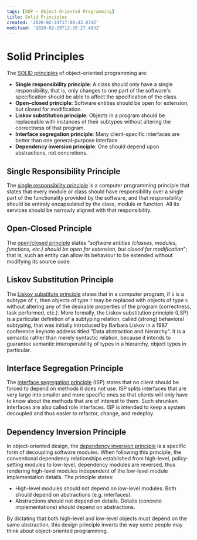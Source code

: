 ```yaml
---
tags: [OOP ~ Object-Oriented Programming]
title: Solid Principles
created: '2020-02-24T17:08:43.874Z'
modified: '2020-02-29T12:38:27.493Z'
---
```


# Solid Principles

The [SOLID principles](https://en.wikipedia.org/wiki/SOLID) of object-oriented programming are:

- **Single responsibility principle**: A class should only have a single responsibility, that is, only changes to one part of the software's specification should be able to affect the specification of the class.
- **Open–closed principle**: Software entities should be open for extension, but closed for modification.
- **Liskov substitution principle**: Objects in a program should be replaceable with instances of their subtypes without altering the correctness of that program.
- **Interface segregation principle**: Many client-specific interfaces are better than one general-purpose interface.
- **Dependency inversion principle**: One should depend upon abstractions, not concretions.

## Single Responsibility Principle

The [single responsibility principle](https://en.wikipedia.org/wiki/Single_responsibility_principle) is a computer programming principle that states that every module or class should have responsibility over a single part of the functionality provided by the software, and that responsibility should be entirely encapsulated by the class, module or function. All its services should be narrowly aligned with that responsibility.

## Open-Closed Principle

The [open/closed principle](https://en.wikipedia.org/wiki/Open%E2%80%93closed_principle) states "*software entities (classes, modules, functions, etc.) should be open for extension, but closed for modification*"; that is, such an entity can allow its behaviour to be extended without modifying its source code. 

## Liskov Substitution Principle

The [Liskov substitute principle](https://en.wikipedia.org/wiki/Liskov_substitution_principle) states that in a computer program, if `S` is a subtype of `T`, then objects of type `T` may be replaced with objects of type `S` without altering any of the desirable properties of the program (correctness, task performed, etc.). More formally, the Liskov substitution principle (LSP) is a particular definition of a subtyping relation, called (strong) behavioral subtyping, that was initially introduced by Barbara Liskov in a 1987 conference keynote address titled "Data abstraction and hierarchy". It is a semantic rather than merely syntactic relation, because it intends to guarantee semantic interoperability of types in a hierarchy, object types in particular. 

## Interface Segregation Principle

The [interface segregation principle](https://en.wikipedia.org/wiki/Interface_segregation_principle) (ISP) states that no client should be forced to depend on methods it does not use. ISP splits interfaces that are very large into smaller and more specific ones so that clients will only have to know about the methods that are of interest to them. Such shrunken interfaces are also called role interfaces. ISP is intended to keep a system decoupled and thus easier to refactor, change, and redeploy. 

## Dependency Inversion Principle

In object-oriented design, the [dependency inversion principle](https://en.wikipedia.org/wiki/Dependency_inversion_principle) is a specific form of decoupling software modules. When following this principle, the conventional dependency relationships established from high-level, policy-setting modules to low-level, dependency modules are reversed, thus rendering high-level modules independent of the low-level module implementation details. The principle states:

- High-level modules should not depend on low-level modules. Both should depend on abstractions (e.g. interfaces).
- Abstractions should not depend on details. Details (concrete implementations) should depend on abstractions.

By dictating that both high-level and low-level objects must depend on the same abstraction, this design principle inverts the way some people may think about object-oriented programming.
